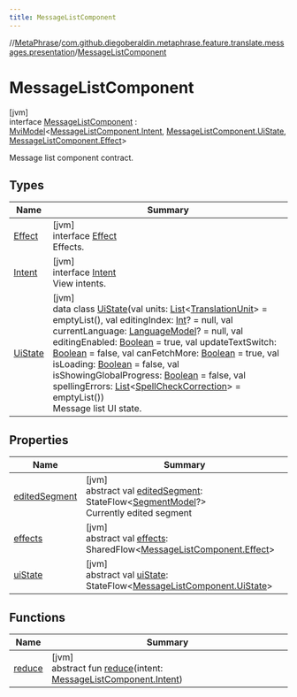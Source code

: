 ```yaml
---
title: MessageListComponent
---
```

//[MetaPhrase](../../../index.html)/[com.github.diegoberaldin.metaphrase.feature.translate.messages.presentation](../index.html)/[MessageListComponent](index.html)



# MessageListComponent



[jvm]\
interface [MessageListComponent](index.html) : [MviModel](../../com.github.diegoberaldin.metaphrase.core.common.architecture/-mvi-model/index.html)&lt;[MessageListComponent.Intent](-intent/index.html), [MessageListComponent.UiState](-ui-state/index.html), [MessageListComponent.Effect](-effect/index.html)&gt; 

Message list component contract.



## Types


| Name | Summary |
|---|---|
| [Effect](-effect/index.html) | [jvm]<br>interface [Effect](-effect/index.html)<br>Effects. |
| [Intent](-intent/index.html) | [jvm]<br>interface [Intent](-intent/index.html)<br>View intents. |
| [UiState](-ui-state/index.html) | [jvm]<br>data class [UiState](-ui-state/index.html)(val units: [List](https://kotlinlang.org/api/latest/jvm/stdlib/kotlin.collections/-list/index.html)&lt;[TranslationUnit](../../com.github.diegoberaldin.metaphrase.domain.project.data/-translation-unit/index.html)&gt; = emptyList(), val editingIndex: [Int](https://kotlinlang.org/api/latest/jvm/stdlib/kotlin/-int/index.html)? = null, val currentLanguage: [LanguageModel](../../com.github.diegoberaldin.metaphrase.domain.language.data/-language-model/index.html)? = null, val editingEnabled: [Boolean](https://kotlinlang.org/api/latest/jvm/stdlib/kotlin/-boolean/index.html) = true, val updateTextSwitch: [Boolean](https://kotlinlang.org/api/latest/jvm/stdlib/kotlin/-boolean/index.html) = false, val canFetchMore: [Boolean](https://kotlinlang.org/api/latest/jvm/stdlib/kotlin/-boolean/index.html) = true, val isLoading: [Boolean](https://kotlinlang.org/api/latest/jvm/stdlib/kotlin/-boolean/index.html) = false, val isShowingGlobalProgress: [Boolean](https://kotlinlang.org/api/latest/jvm/stdlib/kotlin/-boolean/index.html) = false, val spellingErrors: [List](https://kotlinlang.org/api/latest/jvm/stdlib/kotlin.collections/-list/index.html)&lt;[SpellCheckCorrection](../../com.github.diegoberaldin.metaphrase.domain.spellcheck.data/-spell-check-correction/index.html)&gt; = emptyList())<br>Message list UI state. |


## Properties


| Name | Summary |
|---|---|
| [editedSegment](edited-segment.html) | [jvm]<br>abstract val [editedSegment](edited-segment.html): StateFlow&lt;[SegmentModel](../../com.github.diegoberaldin.metaphrase.domain.project.data/-segment-model/index.html)?&gt;<br>Currently edited segment |
| [effects](../../com.github.diegoberaldin.metaphrase.core.common.architecture/-mvi-model/effects.html) | [jvm]<br>abstract val [effects](../../com.github.diegoberaldin.metaphrase.core.common.architecture/-mvi-model/effects.html): SharedFlow&lt;[MessageListComponent.Effect](-effect/index.html)&gt; |
| [uiState](../../com.github.diegoberaldin.metaphrase.core.common.architecture/-mvi-model/ui-state.html) | [jvm]<br>abstract val [uiState](../../com.github.diegoberaldin.metaphrase.core.common.architecture/-mvi-model/ui-state.html): StateFlow&lt;[MessageListComponent.UiState](-ui-state/index.html)&gt; |


## Functions


| Name | Summary |
|---|---|
| [reduce](index.html#-371198185%2FFunctions%2F2137835383) | [jvm]<br>abstract fun [reduce](index.html#-371198185%2FFunctions%2F2137835383)(intent: [MessageListComponent.Intent](-intent/index.html)) |

